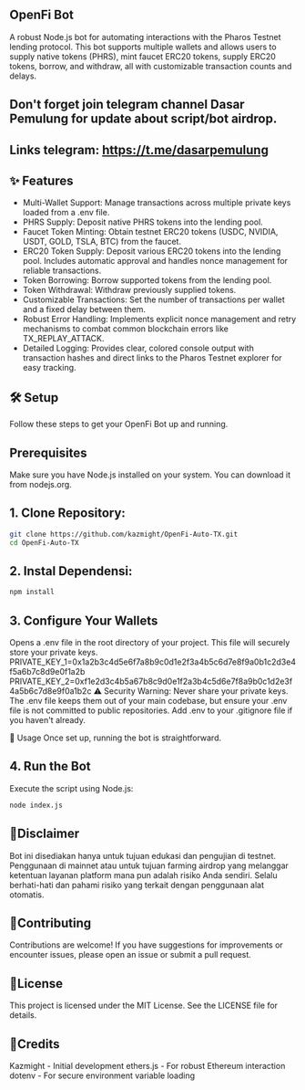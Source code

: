 ## OpenFi Bot
A robust Node.js bot for automating interactions with the Pharos Testnet lending protocol. This bot supports multiple wallets and allows users to supply native tokens (PHRS), mint faucet ERC20 tokens, supply ERC20 tokens, borrow, and withdraw, all with customizable transaction counts and delays.

## Don't forget join telegram channel Dasar Pemulung for update about script/bot airdrop.
## Links telegram: https://t.me/dasarpemulung

## ✨ Features
- Multi-Wallet Support: Manage transactions across multiple private keys loaded from a .env file.
- PHRS Supply: Deposit native PHRS tokens into the lending pool.
- Faucet Token Minting: Obtain testnet ERC20 tokens (USDC, NVIDIA, USDT, GOLD, TSLA, BTC) from the faucet.
- ERC20 Token Supply: Deposit various ERC20 tokens into the lending pool. Includes automatic approval and handles nonce management for reliable transactions.
- Token Borrowing: Borrow supported tokens from the lending pool.
- Token Withdrawal: Withdraw previously supplied tokens.
- Customizable Transactions: Set the number of transactions per wallet and a fixed delay between them.
- Robust Error Handling: Implements explicit nonce management and retry mechanisms to combat common blockchain errors like TX_REPLAY_ATTACK.
- Detailed Logging: Provides clear, colored console output with transaction hashes and direct links to the Pharos Testnet explorer for easy tracking.

## 🛠️ Setup
Follow these steps to get your OpenFi Bot up and running.

## Prerequisites
Make sure you have Node.js installed on your system. You can download it from nodejs.org.

## 1. Clone Repository:
```Bash
git clone https://github.com/kazmight/OpenFi-Auto-TX.git
cd OpenFi-Auto-TX
```

## 2. Instal Dependensi:
```Bash
npm install
```

## 3. Configure Your Wallets
Opens a .env file in the root directory of your project. This file will securely store your private keys.
PRIVATE_KEY_1=0x1a2b3c4d5e6f7a8b9c0d1e2f3a4b5c6d7e8f9a0b1c2d3e4f5a6b7c8d9e0f1a2b
PRIVATE_KEY_2=0xf1e2d3c4b5a67b8c9d0e1f2a3b4c5d6e7f8a9b0c1d2e3f4a5b6c7d8e9f0a1b2c
⚠️ Security Warning: Never share your private keys. The .env file keeps them out of your main codebase, but ensure your .env file is not committed to public repositories. Add .env to your .gitignore file if you haven't already.


🚀 Usage
Once set up, running the bot is straightforward.

## 4. Run the Bot
Execute the script using Node.js:
```Bash
node index.js
```

## 🛑Disclaimer
Bot ini disediakan hanya untuk tujuan edukasi dan pengujian di testnet. Penggunaan di mainnet atau untuk tujuan farming airdrop yang melanggar ketentuan layanan platform mana pun adalah risiko Anda sendiri. Selalu berhati-hati dan pahami risiko yang terkait dengan penggunaan alat otomatis.

## 🤝Contributing
Contributions are welcome! If you have suggestions for improvements or encounter issues, please open an issue or submit a pull request.

## 📜License
This project is licensed under the MIT License. See the LICENSE file for details.

## 🙏Credits
Kazmight - Initial development
ethers.js - For robust Ethereum interaction
dotenv - For secure environment variable loading
